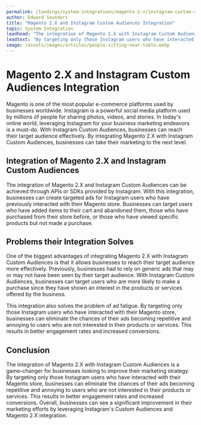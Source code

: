 ```yaml
---
permalink: /landings/system-integrations/magento-2-x/instagram-custom-audiences
author: Edward Saunders
title: "Magento 2.X and Instagram Custom Audiences Integration"
topic: System Integration
leadhead: "The integration of Magento 2.X with Instagram Custom Audiences is a game-changer for businesses looking to improve their marketing strategy"
leadtext: "By targeting only those Instagram users who have interacted with their Magento store, businesses can eliminate the chances of their ads becoming repetitive and annoying to users who are not interested in their products or services. This results in better engagement rates and increased conversions. Overall, businesses can see a significant improvement in their marketing efforts by leveraging Instagram's Custom Audiences and Magento 2.X integration."
image: /assets/images/articles/people-sitting-near-table.webp
---
```

<div class="arttext">	<h1>Magento 2.X and Instagram Custom Audiences Integration</h1>
	<p>Magento is one of the most popular e-commerce platforms used by businesses worldwide. Instagram is a powerful social media platform used by millions of people for sharing photos, videos, and stories. In today's online world, leveraging Instagram for your business marketing endeavors is a must-do. With Instagram Custom Audiences, businesses can reach their target audience effectively. By integrating Magento 2.X with Instagram Custom Audiences, businesses can take their marketing to the next level.</p>
	<h2>Integration of Magento 2.X and Instagram Custom Audiences</h2>
	<p>The integration of Magento 2.X and Instagram Custom Audiences can be achieved through APIs or SDKs provided by Instagram. With this integration, businesses can create targeted ads for Instagram users who have previously interacted with their Magento store. Businesses can target users who have added items to their cart and abandoned them, those who have purchased from their store before, or those who have viewed specific products but not made a purchase. </p>
	<h2>Problems their Integration Solves</h2>
	<p>One of the biggest advantages of integrating Magento 2.X with Instagram Custom Audiences is that it allows businesses to reach their target audience more effectively. Previously, businesses had to rely on generic ads that may or may not have been seen by their target audience. With Instagram Custom Audiences, businesses can target users who are more likely to make a purchase since they have shown an interest in the products or services offered by the business.</p>
	<p>This integration also solves the problem of ad fatigue. By targeting only those Instagram users who have interacted with their Magento store, businesses can eliminate the chances of their ads becoming repetitive and annoying to users who are not interested in their products or services. This results in better engagement rates and increased conversions.</p>
	<h2>Conclusion</h2>
	<p>The integration of Magento 2.X with Instagram Custom Audiences is a game-changer for businesses looking to improve their marketing strategy. By targeting only those Instagram users who have interacted with their Magento store, businesses can eliminate the chances of their ads becoming repetitive and annoying to users who are not interested in their products or services. This results in better engagement rates and increased conversions. Overall, businesses can see a significant improvement in their marketing efforts by leveraging Instagram's Custom Audiences and Magento 2.X integration.</p>
</div>